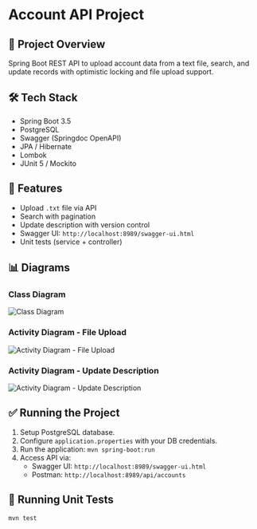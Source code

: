 # Account API Project

## 🚀 Project Overview
Spring Boot REST API to upload account data from a text file, search, and update records with optimistic locking and file upload support.

## 🛠 Tech Stack
- Spring Boot 3.5
- PostgreSQL
- Swagger (Springdoc OpenAPI)
- JPA / Hibernate
- Lombok
- JUnit 5 / Mockito

## 🔧 Features
- Upload `.txt` file via API
- Search with pagination
- Update description with version control
- Swagger UI: `http://localhost:8989/swagger-ui.html`
- Unit tests (service + controller)

## 📊 Diagrams
### Class Diagram
![Class Diagram](your-class-diagram-image-link-here)

### Activity Diagram - File Upload
![Activity Diagram - File Upload](your-upload-activity-diagram-image-link-here)

### Activity Diagram - Update Description
![Activity Diagram - Update Description](your-update-activity-diagram-image-link-here)

## ✅ Running the Project
1. Setup PostgreSQL database.
2. Configure `application.properties` with your DB credentials.
3. Run the application: `mvn spring-boot:run`
4. Access API via:
    - Swagger UI: `http://localhost:8989/swagger-ui.html`
    - Postman: `http://localhost:8989/api/accounts`

## 🧪 Running Unit Tests
```bash
mvn test